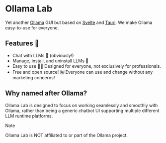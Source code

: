 # Ollama Lab

Yet another [Ollama](https://github.com/ollama/ollama) GUI but based on [Svelte](https://svelte.dev/) and [Tauri](https://tauri.app).
We make Ollama easy-to-use for everyone.

## Features 🌟

- Chat with LLMs 💬 (obviously!)
- Manage, install, and uninstall LLMs 🤖
- Easy to use 👩‍🍳 Designed for everyone, not exclusively for professionals.
- Free and open source! 🈚 Everyone can use and change without any marketing concerns!

## Why named after Ollama?

Ollama Lab is designed to focus on working seamlessly and smoothly with Ollama,
rather than being a generic chatbot UI supporting multiple different LLM runtime platforms.

> [!NOTE]
>
> Ollama Lab is NOT affiliated to or part of the Ollama project.
